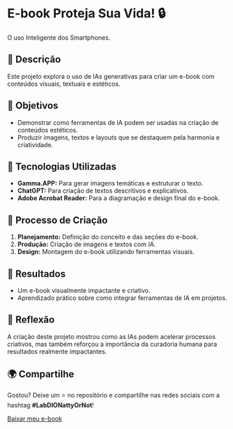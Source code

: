 # E-book Proteja Sua Vida! 🔒
O uso Inteligente dos Smartphones.

## 📒 Descrição  
Este projeto explora o uso de IAs generativas para criar um e-book com conteúdos visuais, textuais e estéticos.  

## 🎯 Objetivos  
- Demonstrar como ferramentas de IA podem ser usadas na criação de conteúdos estéticos.  
- Produzir imagens, textos e layouts que se destaquem pela harmonia e criatividade.  

## 🤖 Tecnologias Utilizadas  
- **Gamma.APP:** Para gerar imagens temáticas e estruturar o texto.  
- **ChatGPT:** Para criação de textos descritivos e explicativos.  
- **Adobe Acrobat Reader:** Para a diagramação e design final do e-book.  

## 🧐 Processo de Criação  
1. **Planejamento:** Definição do conceito e das seções do e-book.  
2. **Produção:** Criação de imagens e textos com IA.  
3. **Design:** Montagem do e-book utilizando ferramentas visuais.  

## 🚀 Resultados  
- Um e-book visualmente impactante e criativo.  
- Aprendizado prático sobre como integrar ferramentas de IA em projetos.  

## 💭 Reflexão  
A criação deste projeto mostrou como as IAs podem acelerar processos criativos, mas também reforçou a importância da curadoria humana para resultados realmente impactantes.  

## 🌍 Compartilhe  
Gostou? Deixe um ⭐ no repositório e compartilhe nas redes sociais com a hashtag **#LabDIONattyOrNot**!  

[Baixar meu e-book](./caminho/para/o/arquivo.pdf)

